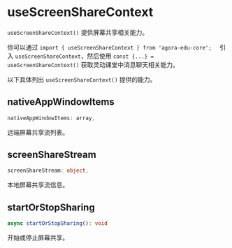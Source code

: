 # useScreenShareContext

`useScreenShareContext()` 提供屏幕共享相关能力。

你可以通过 `import { useScreenShareContext } from 'agora-edu-core';  ` 引入 `useScreenShareContext`，然后使用 `const {...} = useScreenShareContext()` 获取灵动课堂中消息聊天相关能力。

以下具体列出 `useScreenShareContext()` 提供的能力。

## nativeAppWindowItems

```typescript
nativeAppWindowItems: array,
```

远端屏幕共享流列表。

## screenShareStream

```typescript
screenShareStream: object,
```

本地屏幕共享流信息。

## startOrStopSharing

```typescript
async startOrStopSharing(): void
```

开始或停止屏幕共享。
